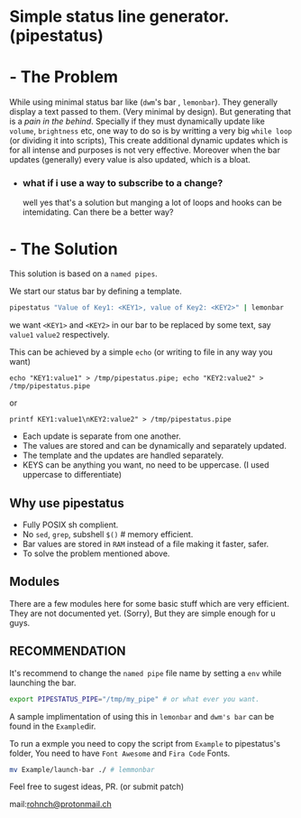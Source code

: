 # Simple status line generator. (pipestatus)

# - The Problem
While using minimal status bar like (`dwm`'s bar , `lemonbar`). They generally display a text passed to them. (Very minimal by design). But generating that is a *pain in the behind*. Specially if they must dynamically update like `volume`, `brightness` etc, one way to do so is by writting a very big `while loop` (or dividing it into scripts), This create additional dynamic updates which is for all intense and purposes is not very effective. Moreover when the bar updates (generally) every value is also updated, which is a bloat.

   - ### what if i use a way to subscribe to a change?
        well yes that's a solution but manging a lot of loops and hooks can be intemidating. Can there be a better way?

# - The Solution

This solution is based on a `named pipes`.

We start our status bar by defining a template.

```bash
pipestatus "Value of Key1: <KEY1>, value of Key2: <KEY2>" | lemonbar
```
we want `<KEY1>` and `<KEY2>` in our bar to be replaced by some text, say `value1` `value2` respectively.

This can be achieved by a simple `echo` (or writing to file in any way you want)
```
echo "KEY1:value1" > /tmp/pipestatus.pipe; echo "KEY2:value2" > /tmp/pipestatus.pipe
```

or

```
printf KEY1:value1\nKEY2:value2" > /tmp/pipestatus.pipe
```

* Each update is separate from one another.
* The values are stored and can be dynamically and separately updated.
* The template and the updates are handled separately.
* KEYS can be anything you want, no need to be uppercase. (I used uppercase to differentiate)

## Why use pipestatus

* Fully POSIX sh complient.
* No `sed`, `grep`, subshell `$()` # memory efficient.
* Bar values are stored in `RAM` instead of a file making it faster, safer.
* To solve the problem mentioned above.

## Modules
There are a few modules here for some basic stuff which are very efficient. They are not documented yet. (Sorry), But they are simple enough for u guys.

## RECOMMENDATION

It's recommend to change the `named pipe` file name by setting a `env` while launching the bar.

```bash
export PIPESTATUS_PIPE="/tmp/my_pipe" # or what ever you want.
```

A sample implimentation of using this in `lemonbar` and `dwm's bar` can be found in the `Example`dir.

To run a exmple you need to copy the script from `Example` to pipestatus's folder, You need to have `Font Awesome` and `Fira Code` Fonts.

```bash
mv Example/launch-bar ./ # lemmonbar
```
Feel free to sugest ideas, PR. (or submit patch)

mail:rohnch@protonmail.ch
